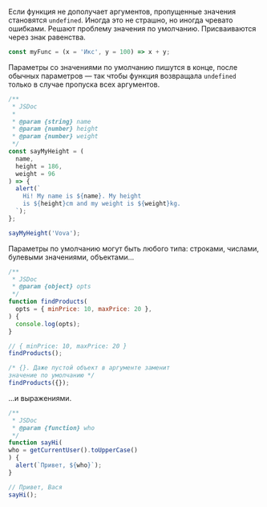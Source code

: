 Если функция не дополучает аргументов, пропущенные значения становятся `undefined`. Иногда это не страшно, но иногда чревато ошибками. Решают проблему значения по умолчанию. Присваиваются через знак равенства.

```javascript
const myFunc = (x = 'Икс', y = 100) => x + y;
```

Параметры со значениями по умолчанию пишутся в конце, после обычных параметров — так чтобы функция возвращала `undefined` только в случае пропуска всех аргументов.

```javascript
/**
 * JSDoc
 *
 * @param {string} name
 * @param {number} height
 * @param {number} weight
 */
const sayMyHeight = (
  name,
  height = 186,
  weight = 96
) => {
  alert(`
    Hi! My name is ${name}. My height
    is ${height}cm and my weight is ${weight}kg.
  `);
};

sayMyHeight('Vova');
```

Параметры по умолчанию могут быть любого типа: строками, числами, булевыми значениями, объектами…

```javascript
/**
 * JSDoc
 * @param {object} opts
 */
function findProducts(
  opts = { minPrice: 10, maxPrice: 20 },
) {
  console.log(opts);
}

// { minPrice: 10, maxPrice: 20 }
findProducts();

/* {}. Даже пустой объект в аргументе заменит
значение по умолчанию */
findProducts({});
```

…и выражениями.

```javascript
/**
 * JSDoc
 * @param {function} who
 */
function sayHi(
who = getCurrentUser().toUpperCase()
) {
  alert(`Привет, ${who}`);
}

// Привет, Вася
sayHi();
```
